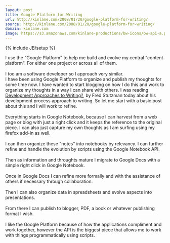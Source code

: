 ```yaml
---
layout: post
title: Google Platform for Writing
url: http://kinlane.com/2008/01/20/google-platform-for-writing/
source: http://kinlane.com/2008/01/20/google-platform-for-writing/
domain: kinlane.com
image: https://s3.amazonaws.com/kinlane-productions/bw-icons/bw-api-a.png
---
```

{% include JB/setup %}

<p>
     I use the "Google Platform" to help me build and evolve my central "content platform". For either one project or across all of them.
     <br />
     <br />
     I too am a software developer so I approach very similar.
     <br />
     I have been using Google Platform to organize and publish my thoughts for some time now. I have wanted to start blogging on how I do this and work to organize my thoughts in a way I can share with others. I was reading <a href="http://chimprawk.blogspot.com/2008/01/development-approaches-to-writing.html">Development Approaches to Writing?</a>, by Fred Stutzman today about his development process approach to writing. So let me start with a basic post about this and I will work to refine.
     <br />
     <br />
     Everything starts in Google Notebook, because I can harvest from a web page or blog with just a right click and it keeps the reference to the original piece. I can also just capture my own thoughts as I am surfing using my firefox add-in as well.
     <br />
     <br />
     I can then organize these "notes" into notebooks by relevancy. I can further refine and handle the evolution by scripts using the Google Notebook API.
     <br />
     <br />
     Then as information and throughts mature I migrate to Google Docs with a simple right click in Google Notebook.
     <br />
     <br />
     Once in Google Docs I can refine more formally and with the assistance of others if necessary through collaboration.
     <br />
     <br />
     Then I can also organize data in spreadsheets and evolve aspects into presentations.
     <br />
     <br />
     From there I can publish to blogger, PDF, a book or whatever publishing format I wish.
     <br />
     <br />
     I like the Google Platform because of how the applications compliment and work together, however the API is the biggest piece that allows me to work with things programmatically using scripts.
</p>